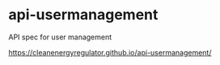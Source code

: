 # api-usermanagement
API spec for user management

 https://cleanenergyregulator.github.io/api-usermanagement/
